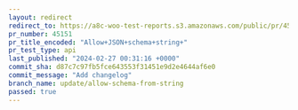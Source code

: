 ```yaml
---
layout: redirect
redirect_to: https://a8c-woo-test-reports.s3.amazonaws.com/public/pr/45151/api/index.html
pr_number: 45151
pr_title_encoded: "Allow+JSON+schema+string+"
pr_test_type: api
last_published: "2024-02-27 00:31:16 +0000"
commit_sha: d87c7c97fb5fce643553f31451e9d2e4644af6e0
commit_message: "Add changelog"
branch_name: update/allow-schema-from-string
passed: true
---
```

